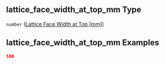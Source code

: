 ## lattice_face_width_at_top_mm Type

`number` ([Lattice Face Width at Top \[mm\]](iea43\_wra_data_model-properties-measurement-location-measurement-location-properties-mast-properties-properties-mast-section-geometry-mast-section-geometry-properties-lattice-face-width-at-top-mm.md))

## lattice_face_width_at_top_mm Examples

```json
500
```
